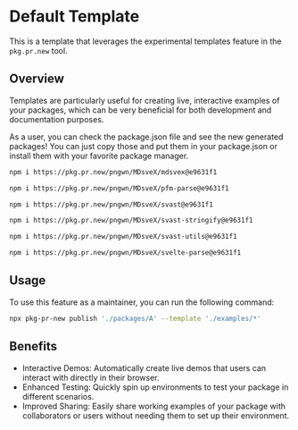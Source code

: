 
# Default Template

This is a template that leverages the experimental templates feature in the `pkg.pr.new` tool.

## Overview

Templates are particularly useful for creating live, interactive examples of your packages, which can be very beneficial for both development and documentation purposes.

As a user, you can check the package.json file and see the new generated packages! You can just copy those and put them in your package.json or install them with your favorite package manager.


```sh
npm i https://pkg.pr.new/pngwn/MDsveX/mdsvex@e9631f1
```

```sh
npm i https://pkg.pr.new/pngwn/MDsveX/pfm-parse@e9631f1
```

```sh
npm i https://pkg.pr.new/pngwn/MDsveX/svast@e9631f1
```

```sh
npm i https://pkg.pr.new/pngwn/MDsveX/svast-stringify@e9631f1
```

```sh
npm i https://pkg.pr.new/pngwn/MDsveX/svast-utils@e9631f1
```

```sh
npm i https://pkg.pr.new/pngwn/MDsveX/svelte-parse@e9631f1
```


## Usage

To use this feature as a maintainer, you can run the following command:

```sh
npx pkg-pr-new publish './packages/A' --template './examples/*'
```

## Benefits

- Interactive Demos: Automatically create live demos that users can interact with directly in their browser.
- Enhanced Testing: Quickly spin up environments to test your package in different scenarios.
- Improved Sharing: Easily share working examples of your package with collaborators or users without needing them to set up their environment.
